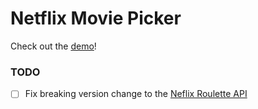 # Netflix Movie Picker
Check out the [demo](http://movie.travismclarke.com/)!

### TODO
- [ ] Fix breaking version change to the [Neflix Roulette API](https://reelgood.com/roulette/netflix)
